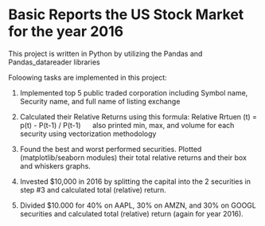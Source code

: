# Basic Reports the US Stock Market for the year 2016

This project is written in Python by utilizing the Pandas and Pandas_datareader libraries

Foloowing tasks are implemented in this project:

1. Implemented top 5 public traded corporation including Symbol name, Security name, and full name of listing exchange

2. Calculated their Relative Returns using this formula:  Relative Rrtuen (t) = p(t) - P(t-1) / P(t-1)     
   also printed  min, max, and volume for each security using vectorization methodology

3. Found the best and worst performed securities. Plotted (matplotlib/seaborn modules) their total relative returns and their box and          whiskers graphs.

4. Invested $10,000 in 2016 by splitting the capital into the 2 securities in step #3 and calculated total (relative) return.

5. Divided $10.000 for 40% on AAPL, 30% on AMZN, and 30% on GOOGL securities and calculated total (relative) return (again for year 2016).
